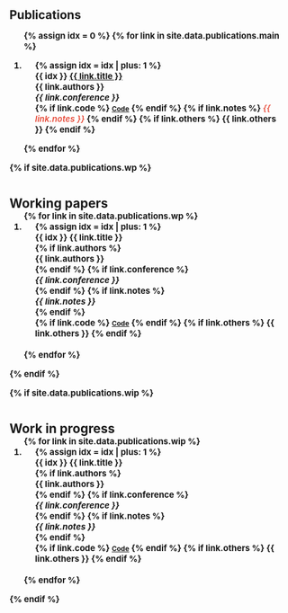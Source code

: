 <h1 id="research"></h1>

<h2 style="margin: 60px 0px -15px;">Publications <temp style="font-size:15px;">


<div class="publications">
<ol class="bibliography">

{% assign idx = 0 %}
{% for link in site.data.publications.main %}

<li>
<div class="pub-row">
  <!-- <div class="col-sm-3 abbr" style="position: relative;padding-right: 15px;padding-left: 15px;"><abbr class="badge">{{ link.conference_short }}</abbr></div> -->
  <div class="col-sm-9" style="position: relative;padding-right: 15px;padding-left: 20px;">
      {% assign idx = idx | plus: 1 %}
      <div class="title"><span class="badge label-num">{{ idx }}</span> <a href="{{ link.pdf }}">{{ link.title }}</a></div>
      <div class="author">{{ link.authors }}</div>
      <div class="periodical"><em>{{ link.conference }}</em>
      </div>
    <div class="links">
      <!-- {% if link.pdf %} 
      <a href="{{ link.pdf }}" class="btn btn-sm z-depth-0" role="button" target="_blank" style="font-size:12px;">PDF</a>
      {% endif %} -->
      {% if link.code %} 
      <a href="{{ link.code }}" class="btn btn-sm z-depth-0" role="button" target="_blank" style="font-size:12px;">Code</a>
      {% endif %}
      <!-- {% if link.page %} 
      <a href="{{ link.page }}" class="btn btn-sm z-depth-0" role="button" target="_blank" style="font-size:12px;">Project Page</a>
      {% endif %}
      {% if link.data %} 
      <a href="{{ link.data }}" class="btn btn-sm z-depth-0" role="button" target="_blank" style="font-size:12px;">Dataset</a>
      {% endif %}
      {% if link.bibtex %} 
      <a href="{{ link.bibtex }}" class="btn btn-sm z-depth-0" role="button" target="_blank" style="font-size:12px;">BibTex</a>
      {% endif %} -->
      {% if link.notes %} 
      <strong> <i style="color:#e74d3c; font-weight:600">{{ link.notes }}</i></strong>
      {% endif %}
      {% if link.others %} 
      {{ link.others }}
      {% endif %}
    </div>
  </div>
</div>
</li>

<!-- <br> -->

{% endfor %}

</ol>
</div>


{% if site.data.publications.wp %}
<h2 style="margin: 40px 0px -15px;">Working papers</h2>
<div class="publications">
<ol class="bibliography">
{% for link in site.data.publications.wp %}
<li>
<div class="pub-row">
  <!-- <div class="col-sm-3 abbr" style="position: relative;padding-right: 15px;padding-left: 15px;"><abbr class="badge">{{ link.conference_short }}</abbr></div> -->
  <div class="col-sm-9" style="position: relative;padding-right: 15px;padding-left: 20px;">
      {% assign idx = idx | plus: 1 %}
      <div class="title"><span class="badge label-num">{{ idx }}</span> {{ link.title }}</div>
      {% if link.authors %}<div class="author">{{ link.authors }}</div>{% endif %}
      {% if link.conference %}<div class="periodical"><em>{{ link.conference }}</em></div>{% endif %}
      {% if link.notes %}<div class="periodical"><em>{{ link.notes }}</em></div>{% endif %}
    <div class="links">
      <!-- {% if link.pdf %}
      <a href="{{ link.pdf }}" class="btn btn-sm z-depth-0" role="button" target="_blank" style="font-size:12px;">PDF</a>
      {% endif %} -->
      {% if link.code %}
      <a href="{{ link.code }}" class="btn btn-sm z-depth-0" role="button" target="_blank" style="font-size:12px;">Code</a>
      {% endif %}
      <!-- {% if link.page %}
      <a href="{{ link.page }}" class="btn btn-sm z-depth-0" role="button" target="_blank" style="font-size:12px;">Project Page</a>
      {% endif %}
      {% if link.data %}
      <a href="{{ link.data }}" class="btn btn-sm z-depth-0" role="button" target="_blank" style="font-size:12px;">Dataset</a>
      {% endif %}
      {% if link.bibtex %}
      <a href="{{ link.bibtex }}" class="btn btn-sm z-depth-0" role="button" target="_blank" style="font-size:12px;">BibTex</a>
      {% endif %} -->
      {% if link.others %}
      {{ link.others }}
      {% endif %}
    </div>
  </div>
</div>
</li>
<br>
{% endfor %}
</ol>
</div>
{% endif %}





{% if site.data.publications.wip %}
<h2 style="margin: 40px 0px -15px;">Work in progress</h2>
<div class="publications">
<ol class="bibliography">
{% for link in site.data.publications.wip %}
<li>
<div class="pub-row">
  <!-- <div class="col-sm-3 abbr" style="position: relative;padding-right: 15px;padding-left: 15px;"><abbr class="badge">{{ link.conference_short }}</abbr></div> -->
  <div class="col-sm-9" style="position: relative;padding-right: 15px;padding-left: 20px;">
      {% assign idx = idx | plus: 1 %}
      <div class="title"><span class="badge label-num">{{ idx }}</span> {{ link.title }}</div>
      {% if link.authors %}<div class="author">{{ link.authors }}</div>{% endif %}
      {% if link.conference %}<div class="periodical"><em>{{ link.conference }}</em></div>{% endif %}
      {% if link.notes %}<div class="periodical"><em>{{ link.notes }}</em></div>{% endif %}
    <div class="links">
      <!-- {% if link.pdf %}
      <a href="{{ link.pdf }}" class="btn btn-sm z-depth-0" role="button" target="_blank" style="font-size:12px;">PDF</a>
      {% endif %} -->
      {% if link.code %}
      <a href="{{ link.code }}" class="btn btn-sm z-depth-0" role="button" target="_blank" style="font-size:12px;">Code</a>
      {% endif %}
      <!-- {% if link.page %}
      <a href="{{ link.page }}" class="btn btn-sm z-depth-0" role="button" target="_blank" style="font-size:12px;">Project Page</a>
      {% endif %}
      {% if link.data %}
      <a href="{{ link.data }}" class="btn btn-sm z-depth-0" role="button" target="_blank" style="font-size:12px;">Dataset</a>
      {% endif %}
      {% if link.bibtex %}
      <a href="{{ link.bibtex }}" class="btn btn-sm z-depth-0" role="button" target="_blank" style="font-size:12px;">BibTex</a>
      {% endif %} -->
      {% if link.others %}
      {{ link.others }}
      {% endif %}
    </div>
  </div>
</div>
</li>
<br>
{% endfor %}
</ol>
</div>
{% endif %}


